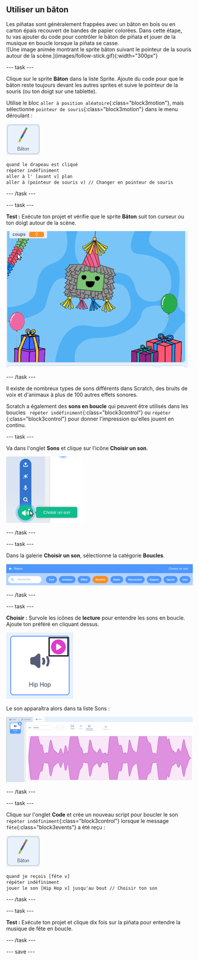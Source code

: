 ## Utiliser un bâton

<div style="display: flex; flex-wrap: wrap">
<div style="flex-basis: 200px; flex-grow: 1; margin-right: 15px;">
Les piñatas sont généralement frappées avec un bâton en bois ou en carton épais recouvert de bandes de papier colorées. Dans cette étape, tu vas ajouter du code pour contrôler le bâton de piñata et jouer de la musique en boucle lorsque la piñata se casse. 
</div>
<div>
![Une image animée montrant le sprite bâton suivant le pointeur de la souris autour de la scène.](images/follow-stick.gif){:width="300px"}
</div>
</div>

--- task ---

Clique sur le sprite **Bâton** dans la liste Sprite. Ajoute du code pour que le bâton reste toujours devant les autres sprites et suive le pointeur de la souris (ou ton doigt sur une tablette).

Utilise le bloc `aller à position aléatoire`{:class="block3motion"}, mais sélectionne `pointeur de souris`{:class="block3motion"} dans le menu déroulant :

![L'icône du sprite Bâton](images/stick-sprite.png)

```blocks3
quand le drapeau est cliqué
répéter indéfiniment
aller à l' [avant v] plan
aller à (pointeur de souris v) // Changer en pointeur de souris
```

--- /task ---

--- task ---

**Test :** Exécute ton projet et vérifie que le sprite **Bâton** suit ton curseur ou ton doigt autour de la scène.

![Une image animée montrant le sprite Bâton suivant le pointeur de la souris autour de la scène.](images/follow-stick.gif)

--- /task ---

Il existe de nombreux types de sons différents dans Scratch, des bruits de voix et d'animaux à plus de 100 autres effets sonores.

Scratch a également des **sons en boucle** qui peuvent être utilisés dans les boucles ` répéter indéfiniment`{:class="block3control"} ou `répéter` {:class="block3control"} pour donner l'impression qu'elles jouent en continu.

--- task ---

Va dans l'onglet **Sons** et clique sur l'icône **Choisir un son**.

![L'icône Choisir un son avec le menu déroulant des sons. Lorsqu'elle est sélectionnée, l'icône Choisir un son est un haut-parleur blanc sur un cercle vert.](images/sound-icon.png)

--- /task ---

--- task ---

Dans la galerie **Choisir un son**, sélectionne la catégorie **Boucles**.

![La galerie Son avec la catégorie "Boucles" surlignée en orange pour indiquer qu'elle a été sélectionnée. Les autres catégories sont en bleu.](images/loops-category.png)

--- /task ---

--- task ---

**Choisir :** Survole les icônes de **lecture** pour entendre les sons en boucle. Ajoute ton préféré en cliquant dessus.

![Le son "Hip hop" avec l'icône de lecture en surbrillance dans le coin supérieur droit de l'icône du son.](images/play-icon.png)

Le son apparaîtra alors dans ta liste Sons :

![Le son "Hip hop" dans la liste des sons de l'onglet Sons.](images/added-sound.png)

--- /task ---

--- task ---

Clique sur l'onglet **Code** et crée un nouveau script pour boucler le son `répéter indéfiniment`{:class="block3control"} lorsque le message `fête`{:class="block3events"} a été reçu :

![L'icône du sprite Bâton.](images/stick-sprite.png)

```blocks3
quand je reçois [fête v]
répéter indéfiniment
jouer le son [Hip Hop v] jusqu'au bout // Choisir ton son
```

--- /task ---

--- task ---

**Test :** Exécute ton projet et clique dix fois sur la piñata pour entendre la musique de fête en boucle.

--- /task ---

--- save ---
